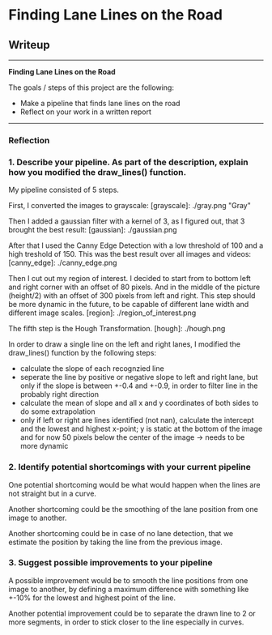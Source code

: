 # **Finding Lane Lines on the Road** 

## Writeup 

---

**Finding Lane Lines on the Road**

The goals / steps of this project are the following:
* Make a pipeline that finds lane lines on the road
* Reflect on your work in a written report

---

### Reflection

### 1. Describe your pipeline. As part of the description, explain how you modified the draw_lines() function.

My pipeline consisted of 5 steps. 

First, I converted the images to grayscale:
[grayscale]: ./gray.png "Gray"

Then I added a gaussian filter with a kernel of 3, as I figured out, that 3 brought the best result:
[gaussian]: ./gaussian.png

After that I used the Canny Edge Detection with a low threshold of 100 and a high treshold of 150. This was the best result over all images and videos:
[canny_edge]: ./canny_edge.png

Then I cut out my region of interest. I decided to start from to bottom left and right corner with an offset of 80 pixels. And in the middle of the picture (height/2) with an offset of 300 pixels from left and right. This step should be more dynamic in the future, to be capable of different lane width and different image scales. 
[region]: ./region_of_interest.png

The fifth step is the Hough Transformation.
[hough]: ./hough.png

In order to draw a single line on the left and right lanes, I modified the draw_lines() function by the following steps:
* calculate the slope of each recognzied line
* seperate the line by positive or negative slope to left and right lane, but only if the slope is between +-0.4 and +-0.9, in order to filter line in the probably right direction
* calculate the mean of slope and all x and y coordinates of both sides to do some extrapolation
* only if left or right are lines identified (not nan), calculate the intercept and the lowest and highest x-point; y is static at the bottom of the image and for now 50 pixels below the center of the image -> needs to be more dynamic


### 2. Identify potential shortcomings with your current pipeline


One potential shortcoming would be what would happen when the lines are not straight but in a curve.

Another shortcoming could be the smoothing of the lane position from one image to another.

Another shortcoming could be in case of no lane detection, that we estimate the position by taking the line from the previous image.


### 3. Suggest possible improvements to your pipeline

A possible improvement would be to smooth the line positions from one image to another, by defining a maximum difference with something like +-10% for the lowest and highest point of the line.

Another potential improvement could be to separate the drawn line to 2 or more segments, in order to stick closer to the line especially in curves.
